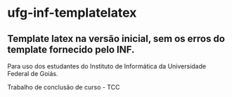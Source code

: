 # ufg-inf-templatelatex
## Template latex na versão inicial, sem os erros do template fornecido pelo INF.

Para uso dos estudantes do Instituto de Informática da Universidade Federal de Goiás.

Trabalho de conclusão de curso - TCC

